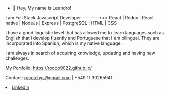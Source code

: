 - 👋 Hey, My name is Leandro!

I am Full Stack Javascript Developer      ------->>>        React | Redux | React native | NodeJs | Express | PostgreSQL | HTML | CSS

I have a good linguistic level that has allowed me to learn languages such as English that I develop fluently and Portuguese that I am bilingual. They are incorporated into Spanish, which is my native language. 

I am always in search of acquiring knowledge, updating and having new challenges.

My Portfolio: https://rocco9022.github.io/

Contact: 
rocco.hys@gmail.com | +549 11 30265941 

<li><a href="https://www.linkedin.com/in/leandro-rocco/" class="icon brands fa-linkedin-in"><span class="label">LinkedIn</span></a></li>

